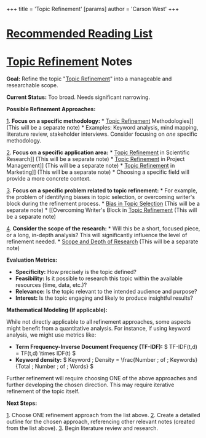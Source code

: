 +++
 title = 'Topic Refinement'
[params]
	author = 'Carson West'
+++
# [Recommended Reading List](./../recommended-reading-list/)
# [Topic Refinement](./../topic-refinement/) Notes

**Goal:**  Refine the topic "[Topic Refinement](./../topic-refinement/)" into a manageable and researchable scope.

**Current Status:**  Too broad.  Needs significant narrowing.

**Possible Refinement Approaches:**

[1](./../1/). **Focus on a specific methodology:**
    * [Topic Refinement](./../topic-refinement/) Methodologies]]  (This will be a separate note)
    *  Examples:  Keyword analysis, mind mapping, literature review, stakeholder interviews.  Consider focusing on *one* specific methodology.

[2](./../2/). **Focus on a specific application area:**
    * [Topic Refinement](./../topic-refinement/) in Scientific Research]] (This will be a separate note)
    * [Topic Refinement](./../topic-refinement/) in Project Management]] (This will be a separate note)
    * [Topic Refinement](./../topic-refinement/) in Marketing]] (This will be a separate note)
    * Choosing a specific field will provide a more concrete context.


[3](./../3/). **Focus on a specific problem related to topic refinement:**
    * For example,  the problem of identifying biases in topic selection, or overcoming writer's block during the refinement process.
    * [Bias in Topic Selection](./../bias-in-topic-selection/) (This will be a separate note)
    * [[Overcoming Writer's Block in [Topic Refinement](./../topic-refinement/) (This will be a separate note)


[4](./../4/). **Consider the scope of the research:**
    * Will this be a short, focused piece, or a long, in-depth analysis?  This will significantly influence the level of refinement needed.
    * [Scope and Depth of Research](./../scope-and-depth-of-research/) (This will be a separate note)


**Evaluation Metrics:**

* **Specificity:**  How precisely is the topic defined?
* **Feasibility:**  Is it possible to research this topic within the available resources (time, data, etc.)?
* **Relevance:**  Is the topic relevant to the intended audience and purpose?
* **Interest:**  Is the topic engaging and likely to produce insightful results?


**Mathematical Modeling (If applicable):**

While not directly applicable to all refinement approaches, some aspects might benefit from a quantitative analysis.  For instance, if using keyword analysis, we might use metrics like:

* **Term Frequency-Inverse Document Frequency (TF-IDF):**  $ TF-IDF(t,d) = TF(t,d) \times IDF(t) $ 
* **Keyword density:**  $ Keyword \; Density = \frac{Number \; of \; Keywords}{Total \; Number \; of \; Words} $ 


Further refinement will require choosing ONE of the above approaches and further developing the chosen direction.  This may require iterative refinement of the topic itself.


**Next Steps:**

[1](./../1/). Choose ONE refinement approach from the list above.
[2](./../2/). Create a detailed outline for the chosen approach, referencing other relevant notes (created from the list above).
[3](./../3/). Begin literature review and research.

